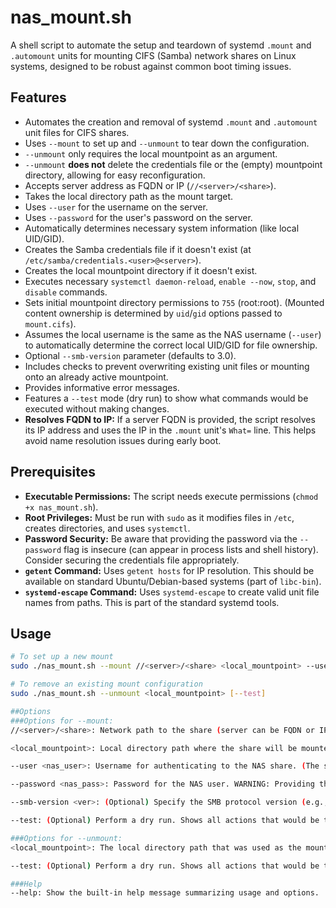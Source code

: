 # nas_mount.sh

A shell script to automate the setup and teardown of systemd `.mount` and `.automount` units for mounting CIFS (Samba) network shares on Linux systems, designed to be robust against common boot timing issues.

## Features

*   Automates the creation and removal of systemd `.mount` and `.automount` unit files for CIFS shares.
*   Uses `--mount` to set up and `--unmount` to tear down the configuration.
*   `--unmount` only requires the local mountpoint as an argument.
*   `--unmount` **does not** delete the credentials file or the (empty) mountpoint directory, allowing for easy reconfiguration.
*   Accepts server address as FQDN or IP (`//<server>/<share>`).
*   Takes the local directory path as the mount target.
*   Uses `--user` for the username on the server.
*   Uses `--password` for the user's password on the server.
*   Automatically determines necessary system information (like local UID/GID).
*   Creates the Samba credentials file if it doesn't exist (at `/etc/samba/credentials.<user>@<server>`).
*   Creates the local mountpoint directory if it doesn't exist.
*   Executes necessary `systemctl daemon-reload`, `enable --now`, `stop`, and `disable` commands.
*   Sets initial mountpoint directory permissions to `755` (root:root). (Mounted content ownership is determined by `uid`/`gid` options passed to `mount.cifs`).
*   Assumes the local username is the same as the NAS username (`--user`) to automatically determine the correct local UID/GID for file ownership.
*   Optional `--smb-version` parameter (defaults to 3.0).
*   Includes checks to prevent overwriting existing unit files or mounting onto an already active mountpoint.
*   Provides informative error messages.
*   Features a `--test` mode (dry run) to show what commands would be executed without making changes.
*   **Resolves FQDN to IP:** If a server FQDN is provided, the script resolves its IP address and uses the IP in the `.mount` unit's `What=` line. This helps avoid name resolution issues during early boot.

## Prerequisites

*   **Executable Permissions:** The script needs execute permissions (`chmod +x nas_mount.sh`).
*   **Root Privileges:** Must be run with `sudo` as it modifies files in `/etc`, creates directories, and uses `systemctl`.
*   **Password Security:** Be aware that providing the password via the `--password` flag is insecure (can appear in process lists and shell history). Consider securing the credentials file appropriately.
*   **`getent` Command:** Uses `getent hosts` for IP resolution. This should be available on standard Ubuntu/Debian-based systems (part of `libc-bin`).
*   **`systemd-escape` Command:** Uses `systemd-escape` to create valid unit file names from paths. This is part of the standard systemd tools.

## Usage

```bash
# To set up a new mount
sudo ./nas_mount.sh --mount //<server>/<share> <local_mountpoint> --user <nas_user> --password <nas_pass> [options]

# To remove an existing mount configuration
sudo ./nas_mount.sh --unmount <local_mountpoint> [--test]

##Options
###Options for --mount:
//<server>/<share>: Network path to the share (server can be FQDN or IP).

<local_mountpoint>: Local directory path where the share will be mounted.

--user <nas_user>: Username for authenticating to the NAS share. (The script assumes a local user with the same name exists to determine file ownership UID/GID).

--password <nas_pass>: Password for the NAS user. WARNING: Providing the password on the command line is insecure!

--smb-version <ver>: (Optional) Specify the SMB protocol version (e.g., 2.1, 3.0, 3.1.1). Defaults to 3.0.

--test: (Optional) Perform a dry run. Shows all actions that would be taken (creating files, running commands) without actually executing them.

###Options for --unmount:
<local_mountpoint>: The local directory path that was used as the mountpoint for the configuration you want to remove.

--test: (Optional) Perform a dry run. Shows all actions that would be taken.

###Help
--help: Show the built-in help message summarizing usage and options.


